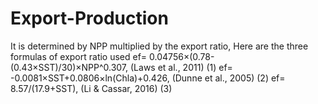 # Export-Production
It is determined by NPP multiplied by the export ratio, Here are the three formulas of export ratio used
ef= 0.04756×(0.78-(0.43×SST)/30)×NPP^0.307, (Laws et al., 2011)                        (1)
ef= -0.0081×SST+0.0806×ln⁡(Chla)+0.426, (Dunne et al., 2005)                            (2)
ef= 8.57/(17.9+SST), (Li & Cassar, 2016)                                               (3)

